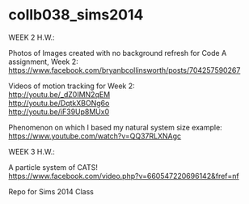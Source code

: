 collb038_sims2014
=================

WEEK 2 H.W.:

Photos of Images created with no background refresh for Code A assignment, Week 2:<br />
https://www.facebook.com/bryanbcollinsworth/posts/704257590267

Videos of motion tracking for Week 2: <br />
 http://youtu.be/_dZ0IMN2qEM <br />
 http://youtu.be/DqtkXBONg6o <br />
 http://youtu.be/iF39Up8MUx0 <br />

Phenomenon on which I based my natural system size example:<br />
https://www.youtube.com/watch?v=QQ37RLXNAgc


WEEK 3 H.W.:

A particle system of CATS! <br />
https://www.facebook.com/video.php?v=660547220696142&fref=nf


Repo for Sims 2014 Class
